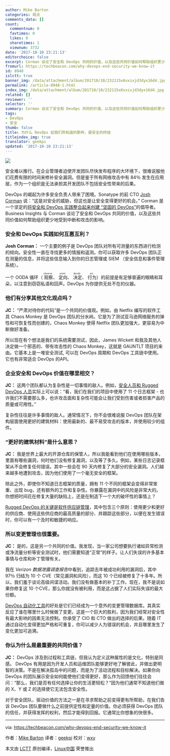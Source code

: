 ```yaml
---
author: Mike Barton
categories: 观点
comments_data: []
count:
  commentnum: 0
  favtimes: 0
  likes: 0
  sharetimes: 1
  viewnum: 3732
date: '2017-10-10 23:21:13'
editorchoice: false
excerpt: Corman 谈论了安全和 DevOps 共同的价值，以及这些共同价值如何帮助组织更少地受到中断和攻击的影响。
fromurl: https://techbeacon.com/why-devops-end-security-we-know-it
id: 8948
islctt: true
banner_img: /data/attachment/album/201710/10/232115x6vxixjd3dyx16d4.jpg
permalink: /article-8948-1.html
index_img: /data/attachment/album/201710/10/232115x6vxixjd3dyx16d4.jpg.thumb.jpg
related: []
reviewer: ''
selector: ''
summary: Corman 谈论了安全和 DevOps 共同的价值，以及这些共同价值如何帮助组织更少地受到中断和攻击的影响。
tags:
- DevOps
- 安全
thumb: false
title: 为什么 DevOps 如我们所知道的那样，是安全的终结
titleindex_img: true
translator: geekpi
updated: '2017-10-10 23:21:13'
---
```


![](/data/attachment/album/201710/10/232115x6vxixjd3dyx16d4.jpg)


安全难以推行。在企业管理者迫使开发团队尽快发布程序的大环境下，很难说服他们花费有限的时间来修补安全漏洞。但是鉴于所有网络攻击中有 84％ 发生在应用层，作为一个组织是无法承担其开发团队不包括安全性带来的后果。


DevOps 的崛起为许多安全负责人带来了困境。Sonatype 的前 CTO [Josh Corman](https://twitter.com/joshcorman) 说：“这是对安全的威胁，但这也是让安全变得更好的机会。” Corman 是一个坚定的[将安全和 DevOps 实践整合起来创建 “坚固的 DevOps”](https://techbeacon.com/want-rugged-devops-team-your-release-security-engineers)的倡导者。Business Insights 与 Corman 谈论了安全和 DevOps 共同的价值，以及这些共同价值如何帮助组织更少地受到中断和攻击的影响。


### 安全和 DevOps 实践如何互惠互利？


**Josh Corman：** 一个主要的例子是 DevOps 团队对所有可测量的东西进行检测的倾向。安全性一直在寻找更多的情报和遥测。你可以获取许多 DevOps 团队正在测量的信息，并将这些信息输入到你的日志管理或 SIEM （安全信息和事件管理系统）。


一个 OODA 循环（<ruby> 观察 <rt>  observe </rt></ruby>、<ruby> 定向 <rt>  orient </rt></ruby>、<ruby> 决定 <rt>  decide </rt></ruby>、<ruby> 行为 <rt>  act </rt></ruby>）的前提是有足够普遍的眼睛和耳朵，以注意到窃窃私语和回声。DevOps 为你提供无处不在的仪器。


### 他们有分享其他文化观点吗？


**JC：** “严肃对待你的代码”是一个共同的价值观。例如，由 Netflix 编写的软件工具 Chaos Monkey 是 DevOps 团队的分水岭。它是为了测试亚马逊网络服务的弹性和可恢复性而创建的，Chaos Monkey 使得 Netflix 团队更加强大，更容易为中断做好准备。


所以现在有个想法是我们的系统需要测试，因此，James Wickett 和我及其他人决定做一个邪恶的、带有攻击性的 Chaos Monkey，这就是 GAUNTLT 项目的来由。它基本上是一堆安全测试, 可以在 DevOps 周期和 DevOps 工具链中使用。它也有非常适合 DevOps 的API。


### 企业安全和 DevOps 价值在哪里相交？


**JC：** 这两个团队都认为复杂性是一切事情的敌人。例如，[安全人员和 Rugged DevOps 人员](https://techbeacon.com/rugged-devops-rsa-6-takeaways-security-ops-pros)实际上可以说：“看，我们在我们的项目中使用了 11 个日志框架 - 也许我们不需要那么多，也许攻击面和复杂性可能会让我们受到伤害或者损害产品的质量或可用性。”


复杂性往往是许多事情的敌人。通常情况下，你不会很难说服 DevOps 团队在架构层面使用更好的建筑材料：使用最新的、最不易受攻击的版本，并使用较少的组件。


### “更好的建筑材料”是什么意思？


**JC：** 我是世界上最大的开源仓库的保管人，所以我能看到他们在使用哪些版本，里面有哪些漏洞，何时他们没有修复漏洞，以及等了多久。例如，某些日志记录框架从不会修复任何错误。其中一些会在 90 天内修复了大部分的安全漏洞。人们越来越多地遭到攻击，因为他们使用了一个毫无安全的框架。


除此之外，即使你不知道日志框架的质量，拥有 11 个不同的框架会变得非常笨重、出现 bug，还有额外的工作和复杂性。你暴露在漏洞中的风险是非常大的。你想把时间花在修复大量的缺陷上，还是在制造下一个大的破坏性的事情上？


[Rugged DevOps 的关键是软件供应链管理](https://techbeacon.com/josh-corman-security-devops-how-shared-team-values-can-reduce-threats)，其中包含三个原则：使用更少和更好的供应商、使用这些供应商的最高质量的部分、并跟踪这些部分，以便在发生错误时，你可以有一个及时和敏捷的响应。


### 所以变更管理也很重要。


**JC：** 是的，这是另一个共同的价值。我发现，当一家公司想要执行诸如异常检测或净流量分析等安全测试时，他们需要知道“正常”的样子。让人们失误的许多基本事情与仓库和补丁管理有关。


我在 *Verizon 数据泄露调查报告*中看到，追踪去年被成功利用的漏洞后，其中 97％ 归结为 10 个 CVE（常见漏洞和风险），而这 10 个已经被修复了十多年。所以，我们羞于谈论高级间谍活动。我们没有做基本的补丁工作。现在，我不是说如果你修复这 10 个CVE，那么你就没有被利用，而是这占据了人们实际失误的最大份额。


[DevOps 自动化工具](https://techbeacon.com/devops-automation-best-practices-how-much-too-much)的好处是它们已经成为一个意外的变更管理数据库。其真实反应了谁在哪里什么时候做了变更。这是一个巨大的胜利，因为我们经常对安全性有最大影响的因素无法控制。你承受了 CIO 和 CTO 做出的选择的后果。随着 IT 通过自动化变得更加严格和可重复，你可以减少人为错误的机会，并且哪里发生了变化更加可追溯。


### 你认为什么是最重要的共同价值？


**JC：** DevOps 涉及到过程和工具链，但我认为定义这种属性的是文化，特别是同感。 DevOps 有用是因为开发人员和运维团队能够更好地了解彼此，并做出更明智的决策。不是在解决孤岛中的问题，而是为了活动流程和目标解决。如果你向 DevOps 的团队展示安全如何能使他们变得更好，那么作为回馈他们往往会问：“那么，我们是否有任何选择让你的生活更轻松？”因为他们通常不知道他们做的 X、Y 或 Z 的选择使它无法包含安全性。


对于安全团队，驱动价值的方法之一是在寻求帮助之前变得更有所帮助，在我们告诉 DevOps 团队要做什么之前提供定性和定量的价值。你必须获得 DevOps 团队的信任，并获得发挥的权利，然后才能得到回报。它通常比你想象的快很多。




---


via: <https://techbeacon.com/why-devops-end-security-we-know-it>


作者：[Mike Barton](https://twitter.com/intent/follow?original_referer=https%3A%2F%2Ftechbeacon.com%2Fwhy-devops-end-security-we-know-it%3Fimm_mid%3D0ee8c5%26cmp%3Dem-webops-na-na-newsltr_20170310&ref_src=twsrc%5Etfw&region=follow_link&screen_name=mikebarton&tw_p=followbutton) 译者：[geekpi](https://github.com/geekpi) 校对：[wxy](https://github.com/wxy)


本文由 [LCTT](https://github.com/LCTT/TranslateProject) 原创编译，[Linux中国](https://linux.cn/) 荣誉推出